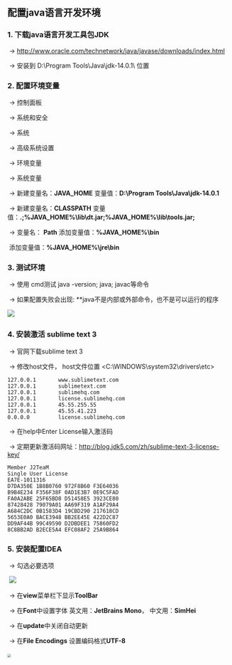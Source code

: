 ## 配置java语言开发环境

### 1. 下载java语言开发工具包JDK

​		-> <http://www.oracle.com/technetwork/java/javase/downloads/index.html>

​		-> 安装到 D:\Program Tools\Java\jdk-14.0.1\ 位置

### 2. 配置环境变量

​		-> 控制面板

​		-> 系统和安全

​		-> 系统

​		-> 高级系统设置

​		->  环境变量

​		-> 系统变量

​		-> 新建变量名：**JAVA_HOME** 变量值：**D:\Program Tools\Java\jdk-14.0.1**

​		-> 新建变量名：**CLASSPATH** 变量值：**.;%JAVA_HOME%\lib\dt.jar;%JAVA_HOME%\lib\tools.jar;**

​		-> 变量名： **Path**  添加变量值：**%JAVA_HOME%\bin**

​										添加变量值：**%JAVA_HOME%\jre\bin**

### 3. 测试环境		

​		-> 使用 cmd测试 java -version; java; javac等命令

​		-> 如果配置失败会出现: **java不是内部或外部命令，也不是可以运行的程序

​						<img src="https://github.com/CyS2020/Images/raw/master/JDK%E9%85%8D%E7%BD%AE%E7%8E%AF%E5%A2%83%E5%8F%98%E9%87%8F%E5%A4%B1%E8%B4%A5.jpg"  />

### 4. 安装激活 sublime text 3

​		-> 官网下载sublime text 3

​		-> 修改host文件， host文件位置 <C:\WINDOWS\system32\drivers\etc>

```
127.0.0.1       www.sublimetext.com
127.0.0.1       sublimetext.com
127.0.0.1       sublimehq.com
127.0.0.1       license.sublimehq.com
127.0.0.1       45.55.255.55
127.0.0.1       45.55.41.223
0.0.0.0         license.sublimehq.com
```

​		-> 在help中Enter License输入激活码

​		-> 定期更新激活码网址：<http://blog.jdk5.com/zh/sublime-text-3-license-key/>

```
Member J2TeaM
Single User License
EA7E-1011316
D7DA350E 1B8B0760 972F8B60 F3E64036
B9B4E234 F356F38F 0AD1E3B7 0E9C5FAD
FA0A2ABE 25F65BD8 D51458E5 3923CE80
87428428 79079A01 AA69F319 A1AF29A4
A684C2DC 0B1583D4 19CBD290 217618CD
5653E0A0 BACE3948 BB2EE45E 422D2C87
DD9AF44B 99C49590 D2DBDEE1 75860FD2
8C8BB2AD B2ECE5A4 EFC08AF2 25A9B864
```

### 5. 安装配置IDEA

​		-> 勾选必要选项

​                             ![](https://github.com/CyS2020/Images/raw/master/%E5%AE%89%E8%A3%85IDEA.jpg)

​		-> 在**view**菜单栏下显示**ToolBar**

​		-> 在**Font**中设置字体 英文用：**JetBrains Mono**， 中文用：**SimHei**

​		-> 在**update**中关闭自动更新

​		-> 在**File Encodings** 设置编码格式**UTF-8**

​								<img src="https://github.com/CyS2020/Images/raw/master/IDEA%E9%85%8D%E7%BD%AE%E7%BC%96%E7%A0%81.jpg" style="zoom: 50%;" />
